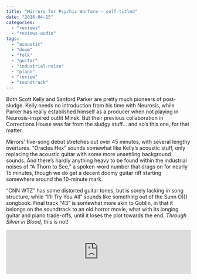 ```yaml
---
title: "Mirrors for Psychic Warfare – self-titled"
date: "2016-04-15"
categories: 
  - "reviews"
  - "reviews-audio"
tags: 
  - "acoustic"
  - "doom"
  - "folk"
  - "guitar"
  - "industrial-noise"
  - "piano"
  - "review"
  - "soundtrack"
---
```


Both Scott Kelly and Sanford Parker are pretty much pioneers of post-sludge. Kelly needs no introduction from his time with Neurosis, while Parker has really established himself as a producer when not playing in Neurosis-inspired outfit Minsk. But their previous collaboration in Corrections House was far from the sludgy stuff… and so’s this one, for that matter.

Mirrors’ five-song debut stretches out over 45 minutes, with several lengthy overtures. “Oracles Hex” sounds somewhat like Kelly’s acoustic stuff, only replacing the acoustic guitar with some more unsettling background sounds. And there’s hardly anything heavy to be found within the industrial noises of “A Thorn to See,” a spoken-word number that drags on for nearly 15 minutes, though we do get a decent doomy guitar riff starting somewhere around the 10-minute mark.

“CNN WTZ” has some distorted guitar tones, but is sorely lacking in song structure, while “I’ll Try You All” sounds like something out of the Sunn O))) songbook. Final track “43” is somewhat more akin to Goblin, in that it belongs on the soundtrack to an old horror movie, what with its longing guitar and piano trade-offs, until it loses the plot towards the end. _Through Silver in Blood_, this is not!

<iframe style="border: 0; width: 100%; height: 120px;" src="https://bandcamp.com/EmbeddedPlayer/album=2857859844/size=large/bgcol=ffffff/linkcol=0687f5/tracklist=false/artwork=small/transparent=true/" width="300" height="150" seamless=""><a href="http://mirrorsforpsychicwarfare.bandcamp.com/album/the-oracles-hex-7">The Oracles Hex (7") by Mirrors For Psychic Warfare</a></iframe>
